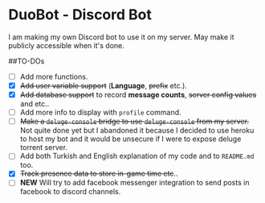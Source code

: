 # DuoBot - Discord Bot

I am making my own Discord bot to use it on my server. May make it publicly accessible when it's done.

##TO-DOs

- [ ] Add more functions.
- [x] ~~Add user variable support~~ (**Language**, ~~prefix~~ etc.).
- [x] ~~Add database support~~ to record **message counts**, ~~server config values~~ and etc..
- [ ] Add more info to display with `profile` command.
- [ ] ~~Make a `deluge-console` bridge to use `deluge-console` from my server.~~ Not quite done yet but I abandoned it because I decided to use heroku to host my bot and it would be unsecure if I were to expose deluge torrent server.
- [ ] Add both Turkish and English explanation of my code and to `README.md` too.
- [x] ~~Track presence data to store in-game time etc~~..
- [ ] **NEW** Will try to add facebook messenger integration to send posts in facebook to discord channels.
